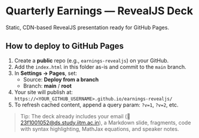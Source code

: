 # Quarterly Earnings — RevealJS Deck

Static, CDN-based RevealJS presentation ready for GitHub Pages.

## How to deploy to GitHub Pages

1. Create a **public** repo (e.g., `earnings-revealjs`) on your GitHub.
2. Add the `index.html` in this folder as-is and commit to the `main` branch.
3. In **Settings → Pages**, set:
   - Source: **Deploy from a branch**
   - Branch: **main** / **root**
4. Your site will publish at: `https://<YOUR_GITHUB_USERNAME>.github.io/earnings-revealjs/`
5. To refresh cached content, append a query param: `?v=1`, `?v=2`, etc.

> Tip: The deck already includes your email (📧 23f1001052@ds.study.iitm.ac.in), a Markdown slide, fragments, code with syntax highlighting, MathJax equations, and speaker notes.